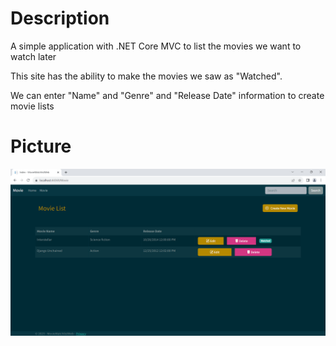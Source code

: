 # Description

A simple application with .NET Core MVC to list the movies we want to watch later

This site has the ability to make the movies we saw as "Watched".

We can enter "Name" and "Genre" and "Release Date" information to create movie lists

# Picture

<img src="pic.png" alt="picture" width="800">
